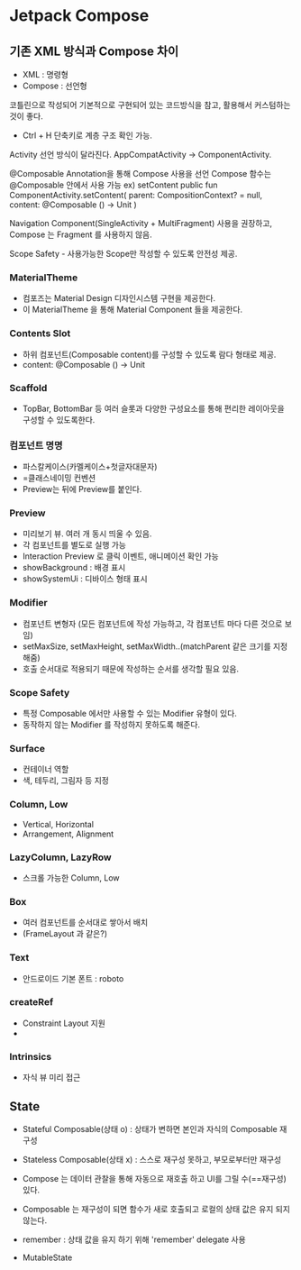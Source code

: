 # Jetpack Compose

## 기존 XML 방식과 Compose 차이
- XML : 명령형
- Compose : 선언형

코틀린으로 작성되어 기본적으로 구현되어 있는 코드방식을 참고, 활용해서 커스텀하는 것이 좋다.

+ Ctrl + H 단축키로 계층 구조 확인 가능.

Activity 선언 방식이 달라진다. AppCompatActivity -> ComponentActivity.

@Composable Annotation을 통해 Compose 사용을 선언
Compose 함수는 @Composable 안에서 사용 가능 
ex) setContent
public fun ComponentActivity.setContent(
parent: CompositionContext? = null,
content: @Composable () -> Unit
)

Navigation Component(SingleActivity + MultiFragment) 사용을 권장하고,
Compose 는 Fragment 를 사용하지 않음.

Scope Safety - 사용가능한 Scope만 작성할 수 있도록 안전성 제공.

### MaterialTheme
- 컴포즈는 Material Design 디자인시스템 구현을 제공한다.
- 이 MaterialTheme 을 통해 Material Component 들을 제공한다.

### Contents Slot
- 하위 컴포넌트(Composable content)를 구성할 수 있도록 람다 형태로 제공.
- content: @Composable () -> Unit

### Scaffold
- TopBar, BottomBar 등 여러 슬롯과 다양한 구성요소를 통해 편리한 레이아웃을 구성할 수 있도록한다.

### 컴포넌트 명명
- 파스칼케이스(카멜케이스+첫글자대문자)
- =클래스네이밍 컨벤션
- Preview는 뒤에 Preview를 붙인다.

### Preview
- 미리보기 뷰. 여러 개 동시 띄울 수 있음. 
- 각 컴포넌트를 별도로 실행 가능
- Interaction Preview 로 클릭 이벤트, 애니메이션 확인 가능
- showBackground : 배경 표시
- showSystemUi : 디바이스 형태 표시

### Modifier
- 컴포넌트 변형자 (모든 컴포넌트에 작성 가능하고, 각 컴포넌트 마다 다른 것으로 보임)
- setMaxSize, setMaxHeight, setMaxWidth..(matchParent 같은 크기를 지정해줌)
- 호출 순서대로 적용되기 때문에 작성하는 순서를 생각할 필요 있음.

### Scope Safety
- 특정 Composable 에서만 사용할 수 있는 Modifier 유형이 있다.
- 동작하지 않는 Modifier 를 작성하지 못하도록 해준다.


### Surface
- 컨테이너 역할
- 색, 테두리, 그림자 등 지정


### Column, Low
- Vertical, Horizontal
- Arrangement, Alignment


### LazyColumn, LazyRow
- 스크롤 가능한 Column, Low

### Box
- 여러 컴포넌트를 순서대로 쌓아서 배치
- (FrameLayout 과 같은?)

### Text
- 안드로이드 기본 폰트 : roboto

### createRef
- Constraint Layout 지원
- 
### Intrinsics
- 자식 뷰 미리 접근


## State
- Stateful Composable(상태 o) : 상태가 변하면 본인과 자식의 Composable 재구성
- Stateless Composable(상태 x) : 스스로 재구성 못하고, 부모로부터만 재구성

- Compose 는 데이터 관찰을 통해 자동으로 재호출 하고 UI를 그릴 수(==재구성) 있다.
- Composable 는 재구성이 되면 함수가 새로 호출되고 로컬의 상태 값은 유지 되지 않는다.
- remember : 상태 값을 유지 하기 위해 'remember' delegate 사용
- MutableState